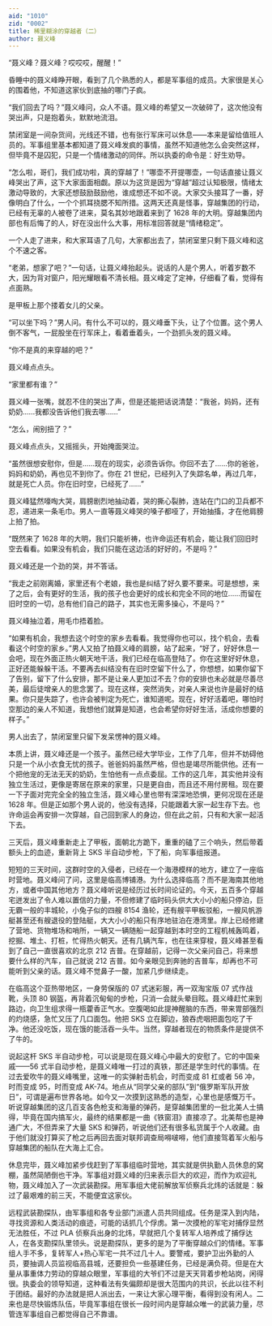 ```yaml
---
aid: "1010"
zid: "0002"
title: 稀里糊涂的穿越者（二）
author: 聂义峰
---
```


“聂义峰？聂义峰？哎哎哎，醒醒！”

昏睡中的聂义峰睁开眼，看到了几个熟悉的人，都是军事组的成员。大家很是关心的围着他，不知道这家伙到底抽的哪门子疯。

“我们回去了吗？”聂义峰问，众人不语。聂义峰的希望又一次破碎了，这次他没有哭出声，只是抱着头，默默地流泪。

禁闭室是一间杂货间，光线还不错，也有张行军床可以休息——本来是留给值班人员的。军事组里基本都知道了聂义峰发疯的事情，虽然不知道他怎么会突然这样，但毕竟不是囚犯，只是一个情绪激动的同伴。所以执委的命令是：好生劝导。

“怎么啦，哥们，我们成功啦，真的穿越了！”哪壶不开提哪壶，一句话直接让聂义峰哭出了声，这下大家面面相觑。原以为这货是因为“穿越”超过认知极限，情绪太激动导致的，大家还想鼓励鼓励他，谁成想还不如不说。大家交头接耳了一番，好像明白了什么，一个个抓耳挠腮不知所措。这两天还真是怪事，穿越集团的行动，已经有无辜的人被卷了进来，莫名其妙地跟着来到了 1628 年的大明。穿越集团内部也有后悔了的人，好在没出什么大事，用标准回答就是“情绪稳定”。

一个人走了进来，和大家耳语了几句，大家都出去了，禁闭室里只剩下聂义峰和这个不速之客。

“老弟，想家了吧？”一句话，让聂义峰抬起头。说话的人是个男人，听着岁数不大，因为背对窗户，阳光耀眼看不清长相。聂义峰定了定神，仔细看了看，觉得有点面熟。

是甲板上那个搂着女儿的父亲。

“可以坐下吗？”男人问。有什么不可以的，聂义峰垂下头，让了个位置。这个男人倒不客气，一屁股坐在行军床上，看着垂着头，一个劲抓头发的聂义峰。

“你不是真的来穿越的吧？”

聂义峰点点头。

“家里都有谁？”

聂义峰一张嘴，就忍不住的哭出了声，但是还能把话说清楚：“我爸，妈妈，还有奶奶……我都没告诉他们我去哪……”

“怎么，闹别扭了？”

聂义峰点点头，又摇摇头，开始掩面哭泣。

“虽然很想安慰你，但是……现在的现实，必须告诉你。你回不去了……你的爸爸，妈妈和奶奶，再也见不到你了。你在 21 世纪，已经列入了失踪名单，再过几年，就是死亡人员。你在旧时空，已经死了……”

聂义峰猛然嚎啕大哭，肩膀剧烈地抽动着，哭的撕心裂肺，连站在门口的卫兵都不忍，递进来一条毛巾。男人一直等聂义峰哭的嗓子都哑了，开始抽搐，才在他肩膀上拍了拍。

“既然来了 1628 年的大明，我们只能祈祷，也许命运还有机会，能让我们回旧时空去看看。如果没有机会，我们只能在这边活的好好的，不是吗？”

聂义峰还是一个劲的哭，并不答话。

“我走之前刚离婚，家里还有个老娘，我也是纠结了好久要不要来。可是想想，来了之后，会有更好的生活，我的孩子也会更好的成长和完全不同的地位……而留在旧时空的一切，总有他们自己的路子，其实也无需多操心，不是吗？”

聂义峰抽泣着，用毛巾捂着脸。

“如果有机会，我想去这个时空的家乡去看看。我觉得你也可以，找个机会，去看看这个时空的家乡。”男人又拍了拍聂义峰的肩膀，站了起来，“好了，好好休息一会吧，现在外面正热火朝天地干活，我们已经在临高登陆了。你在这里好好休息，正好还能躲躲干活。不要再去纠结没有在旧时空留下什么了，你想想，如果你留下了告别，留下了什么安排，那不是让亲人更加过不去？你的安排也未必就是尽善尽美，最后徒增亲人的思念罢了。现在这样，突然消失，对亲人来说也许是最好的结果。你只是失踪了，也许会被判定为死亡，谁知道呢。现在，好好活着吧，哪怕时空那边的亲人不知道，我想他们就算是知道，也会希望你好好生活，活成你想要的样子。”

男人出去了，禁闭室里只留下发呆愣神的聂义峰。

本质上讲，聂义峰还是一个孩子。虽然已经大学毕业，工作了几年，但并不妨碍他只是一个从小衣食无忧的孩子。爸爸妈妈虽然严格，但也是竭尽所能供他。还有一个把他宠的无法无天的奶奶，生怕他有一点点委屈。工作的这几年，其实他并没有独立生活过，更像是寄居在原来的家里，只是更自由，而且还不用付房租。现在要一下子面对完完全全的独立生活，聂义峰心里也带有深深地恐惧，更何况现在还是 1628 年。但是正如那个男人说的，他没有选择，只能跟着大家一起生存下去。也许命运会再安排一次穿越，自己回到家人的身边，但在此之前，只有和大家一起活下去。

三天后，聂义峰重新走上了甲板，面朝北方跪下，重重的磕了三个响头，然后带着额头上的血迹，重新背上 SKS 半自动步枪，下了船，向军事组报道。

短短的三天时间，这群时空的入侵者，已经在一个海港模样的地方，建立了一座临时营地。聂义峰问了问，这里是临高博铺港。为什么选择临高？而不是海南其他地方，或者中国其他地方？聂义峰听说是经历过长时间论证的。今天，五百多个穿越宅迸发出了令人难以置信的力量，不但修建了临时码头供大大小小的船只停泊，巨无霸一般的丰城轮，小兔子似的四艘 8154 渔轮，还有艘平甲板驳船，一艘风帆游艇甚至还有艘退役的登陆艇，大大小小的船只有序地驻泊在港湾里。岸上已经修建了营地、货物堆场和哨所，一辆又一辆随船一起穿越到本时空的工程机械轰鸣着，挖掘、堆土、打桩，忙得热火朝天。还有几辆汽车，也在往来穿梭，聂义峰甚至看到了自己一直很喜欢的北京 212 吉普。在穿越前，记得一次父亲问自己，将来想要什么样的汽车，自己就说 212 吉普。如今亲眼见到奔驰的吉普车，却再也不可能听到父亲的话。聂义峰不觉鼻子一酸，加紧几步继续走。

在临高这个亚热带地区，一身劳保版的 07 式迷彩服，再一双淘宝版 07 式作战靴，头顶 80 钢盔，再背着沉甸甸的步枪，只消一会就头晕目眩。聂义峰赶忙来到路边，向卫生组求得一瓶藿香正气水。空腹喝如此提神醒脑的东西，带来胃部强烈的灼烧感，急忙又压了几口面包。他把 SKS 立在脚边，狼吞虎咽把面包吃了干净。他还没吃饭，现在饿的能活吞一头牛。当然，穿越者现在的物质条件是提供不了牛的。

说起这杆 SKS 半自动步枪，可以说是现在聂义峰心中最大的安慰了。它的中国亲戚——56 式半自动步枪，是聂义峰唯一打过的真铁，那还是学生时代的事情。在过去爱吹牛的聂义峰嘴里，这唯一的实弹射击机会，时而变成 81 杠或者 56 冲，时而变成 95，时而变成 AK-74。地点从“同学父亲的部队”到“俄罗斯军队开放日”，可谓是遍布世界各地。如今又一次摸到这熟悉的造型，心里也是感慨万千。听说穿越集团的这几百支各色枪支和海量的弹药，是穿越集团里的一批北美人士搞得，毕竟在国内搞军火，最终的结果都是一曲《铁窗泪》直接凉了。北美帮也是神通广大，不但弄来了大量 SKS 和弹药，听说他们还有很多私货属于个人收藏。由于他们就没打算买了枪之后再回去面对联邦调查局嘚啵嘚，他们直接驾着军火船与穿越集团的船队在大海上汇合。

休息完毕，聂义峰加紧步伐赶到了军事组临时营地，其实就是供执勤人员休息的窝棚，虽然简陋倒也干净。军事组对聂义峰的归来表示巨大的欢迎，而作为欢迎礼物，聂义峰加入了一次武装勘探。用军事组大佬前解放军侦察兵北炜的话就是：躲过了最艰难的前三天，不能便宜这家伙。

远程武装勘探队，由军事组和各专业部门派遣人员共同组成。任务是深入到内陆，寻找资源和人类活动的痕迹，可能的话抓几个俘虏。第一次摸枪的军宅对捕俘显然无法胜任，不过 PLA 侦察兵出身的北炜，早就把几个复转军人培养成了捕俘达人，在各支勘探队里领头。说是勘探队，更多的是为了平衡穿越众们的情绪。军事组人手不多，复转军人+热心军宅一共不过几十人。要警戒，要护卫出外勤的人员，要抽调人员监视临高县城，还要担负一些基建任务，已经是满负荷。但是在大量从事重体力劳动的穿越众眼里，军事组的大爷们不过是天天背着步枪站岗，闲得很。执委会的领导知道，这种看法有失偏颇却是很大范围内的共识，长此以往不利于团结。最好的办法就是把人派出去，一来让大家心理平衡，看得到没有闲人。二来也是尽快锻炼队伍，毕竟军事组在很长一段时间内是穿越众唯一的武装力量，尽管连军事组自己都觉得自己不靠谱。
